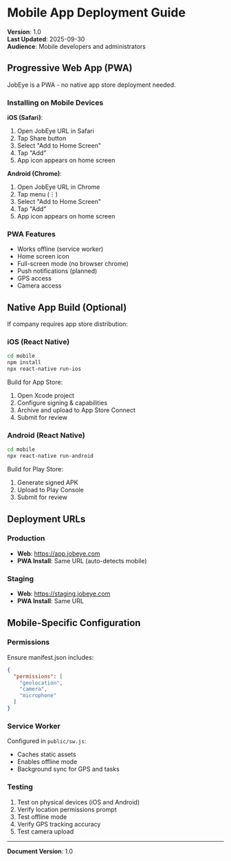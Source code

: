 # Mobile App Deployment Guide

**Version**: 1.0  
**Last Updated**: 2025-09-30  
**Audience**: Mobile developers and administrators

## Progressive Web App (PWA)

JobEye is a PWA - no native app store deployment needed.

### Installing on Mobile Devices

**iOS (Safari)**:
1. Open JobEye URL in Safari
2. Tap Share button
3. Select "Add to Home Screen"
4. Tap "Add"
5. App icon appears on home screen

**Android (Chrome)**:
1. Open JobEye URL in Chrome
2. Tap menu (⋮)
3. Select "Add to Home Screen"
4. Tap "Add"
5. App icon appears on home screen

### PWA Features
- Works offline (service worker)
- Home screen icon
- Full-screen mode (no browser chrome)
- Push notifications (planned)
- GPS access
- Camera access

## Native App Build (Optional)

If company requires app store distribution:

### iOS (React Native)
```bash
cd mobile
npm install
npx react-native run-ios
```

Build for App Store:
1. Open Xcode project
2. Configure signing & capabilities
3. Archive and upload to App Store Connect
4. Submit for review

### Android (React Native)
```bash
cd mobile
npx react-native run-android
```

Build for Play Store:
1. Generate signed APK
2. Upload to Play Console
3. Submit for review

## Deployment URLs

### Production
- **Web**: https://app.jobeye.com
- **PWA Install**: Same URL (auto-detects mobile)

### Staging
- **Web**: https://staging.jobeye.com
- **PWA Install**: Same URL

## Mobile-Specific Configuration

### Permissions
Ensure manifest.json includes:
```json
{
  "permissions": [
    "geolocation",
    "camera",
    "microphone"
  ]
}
```

### Service Worker
Configured in `public/sw.js`:
- Caches static assets
- Enables offline mode
- Background sync for GPS and tasks

### Testing
1. Test on physical devices (iOS and Android)
2. Verify location permissions prompt
3. Test offline mode
4. Verify GPS tracking accuracy
5. Test camera upload

---
**Document Version**: 1.0
